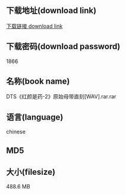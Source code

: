## 下载地址(download link)
[下载链接 download link](https://voluble-croquembouche-d321dc.netlify.app/?s=DTS%E3%80%8A%E7%BA%A2%E9%A2%9C%E6%98%AF%E8%8D%AF-2%E3%80%8B%E5%8E%9F%E5%A7%8B%E6%AF%8D%E5%B8%A6%E7%9B%B4%E5%88%BB%5BWAV%5D.rar)

## 下载密码(download password)
1866

## 名称(book name)
DTS《红颜是药-2》原始母带直刻[WAV].rar.rar

## 语言(language)
chinese

## MD5


## 大小(filesize)
488.6 MB
